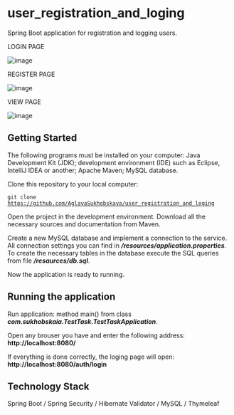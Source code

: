 # user_registration_and_loging
Spring Boot application for registration and logging users.

LOGIN PAGE

![image](https://user-images.githubusercontent.com/106002453/231106383-19df707a-6421-4a3d-9ccb-d4c2681f7f30.png)

REGISTER PAGE

![image](https://user-images.githubusercontent.com/106002453/231106477-5fb25521-e440-42fc-bf25-27b5433d1ed9.png)

VIEW PAGE

![image](https://user-images.githubusercontent.com/106002453/231106522-f03c53bc-e462-4c85-acd6-32429a2e6ecd.png)


## Getting Started
The following programs must be installed on your computer:
 Java Development Kit (JDK);
 development environment (IDE) such as Eclipse, IntelliJ IDEA or another;
 Apache Maven;
 MySQL database.

Clone this repository to your local computer:

<code>git clone https://github.com/AglayaSukhobskaya/user_registration_and_loging</code>

Open the project in the development environment.
Download all the necessary sources and documentation from Maven.

Create a new MySQL database and implement a connection to the service. All connection settings you can find in ***/resources/application.properties***.
To create the necessary tables in the database execute the SQL queries from file ***/resaurces/db.sql***.

Now the application is ready to running.

## Running the application
Run application: method main() from class ***com.sukhobskaia.TestTask.TestTaskApplication***.

Open any brouser you have and enter the following address: **http://localhost:8080/**

If everything is done correctly, the loging page will open: **http://localhost:8080/auth/login**

## Technology Stack
Spring Boot / Spring Security / Hibernate Validator / MySQL / Thymeleaf
